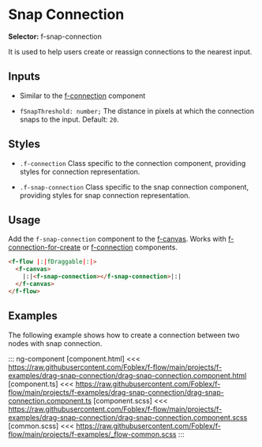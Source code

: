 ﻿# Snap Connection

**Selector:**  f-snap-connection

It is used to help users create or reassign connections to the nearest input.

## Inputs

  - Similar to the [f-connection](f-connection-component) component

  - `fSnapThreshold: number;` The distance in pixels at which the connection snaps to the input. Default: `20`.

## Styles

- `.f-connection` Class specific to the connection component, providing styles for connection representation.

- `.f-snap-connection` Class specific to the snap connection component, providing styles for snap connection representation.

## Usage

Add the `f-snap-connection` component to the [f-canvas](f-canvas-component). Works with [f-connection-for-create](f-connection-for-create-component) or [f-connection](f-connection-component) components.

```html
<f-flow |:|fDraggable|:|>
  <f-canvas>
    |:|<f-snap-connection></f-snap-connection>|:|
  </f-canvas>
</f-flow>
```

## Examples

The following example shows how to create a connection between two nodes with snap connection.

::: ng-component <drag-snap-connection></drag-snap-connection>
[component.html] <<< https://raw.githubusercontent.com/Foblex/f-flow/main/projects/f-examples/drag-snap-connection/drag-snap-connection.component.html
[component.ts] <<< https://raw.githubusercontent.com/Foblex/f-flow/main/projects/f-examples/drag-snap-connection/drag-snap-connection.component.ts
[component.scss] <<< https://raw.githubusercontent.com/Foblex/f-flow/main/projects/f-examples/drag-snap-connection/drag-snap-connection.component.scss
[common.scss] <<< https://raw.githubusercontent.com/Foblex/f-flow/main/projects/f-examples/_flow-common.scss
:::
